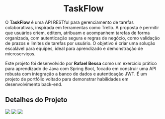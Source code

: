 <div align="center" id="top">

# TaskFlow 

</div>

O **TaskFlow** é uma API RESTful para gerenciamento de tarefas colaborativas, inspirada em ferramentas como Trello. A proposta é permitir que usuários criem, editem, atribuam e acompanhem tarefas de forma organizada, com autenticação segura e regras de negócio, como validação de prazos e limites de tarefas por usuário. O objetivo é criar uma solução escalável para equipes, ideal para aprendizado e demonstração de microserviços.

Este projeto foi desenvolvido por **Rafael Bessa** como um exercício prático para aprendizado de Java com Spring Boot, focado em construir uma API robusta com integração a banco de dados e autenticação JWT. É um projeto de portfólio voltado para demonstrar habilidades em desenvolvimento back-end.

## Detalhes do Projeto

<div>
  <img src="https://img.shields.io/badge/Java-0073b7?style=for-the-badge&logo=java&logoColor=white&color=orange">
  <img src="https://img.shields.io/badge/Spring-6DB33F?style=for-the-badge&logo=spring&logoColor=white">
  <img src="https://img.shields.io/badge/Spring%20Boot-3.5.5-green.svg?style=for-the-badge&logo=spring-boot">
</div>
